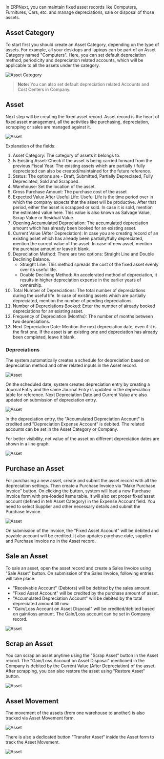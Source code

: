 In ERPNext, you can maintain fixed asset records like Computers, Furnitures, Cars, etc. and manage depreciations, sale or disposal of those assets.

## Asset Category

To start first you should create an Asset Category, depending on the type of assets. For example, all your desktops and laptops can be part of an Asset Category named "Computers". Here, you can set default depreciation method, periodicity and depreciation related accounts, which will be applicable to all the assets under the category.

<img class="screenshot" alt="Asset Category" src="{{docs_base_url}}/assets/img/accounts/asset-category.png">

> **Note:** You can also set default depreciation related Accounts and Cost Centers in Company.


## Asset

Next step will be creating the fixed asset record. Asset record is the heart of fixed asset management, all the activities like purchasing, depreciation, scrapping or sales are managed against it.

<img class="screenshot" alt="Asset" src="{{docs_base_url}}/assets/img/accounts/asset.png">

Explanation of the fields:

1. Asset Category: The category of assets it belongs to.
2. Is Existing Asset: Check if the asset is being carried forward from the previous Fiscal Year. The existing assets which are partially / fully depreciated can also be created/maintained for the future reference.
3. Status: The options are - Draft, Submitted, Partially Depreciated, Fully Depreciated, Sold and Scrapped.
4. Warehouse: Set the location of the asset.
5. Gross Purchase Amount: The purchase cost of the asset
6. Expected Value After Useful Life: Useful Life is the time period over in which the company expects that the asset will be productive. After that period, either the asset is scrapped or sold. In case it is sold, mention the estimated value here. This value is also known as Salvage Value, Scrap Value or Residual Value.
7. Opening Accumulated Depreciation: The accumulated depreciation amount which has already been booked for an existing asset.
8. Current Value (After Depreciation): In case you are creating record of an existing asset which has already been partially/fully depreciated, mention the currect value of the asset. In case of new asset, mention the purchase amount or leave it blank.
9. Depreciation Method: There are two options: Straight Line and Double Declining Balance.
	- Straight Line: This method spreads the cost of the fixed asset evenly over its useful life.
	- Double Declining Method: An accelerated method of depreciation, it results in higher depreciation expense in the earlier years of ownership.
10. Total Number of Depreciations: The total number of depreciations during the useful life. In case of existing assets which are partially depreciated, mention the number of pending depreciations.
11. Number of Depreciations Booked: Enter the number of already booked depreciations for an existing asset.
12. Frequency of Depreciation (Months): The number of months between two depreciations.
13. Next Depreciation Date: Mention the next depreciation date, even if it is the first one. If the asset is an existing one and depreciation has already been completed, leave it blank.

### Depreciations

The system automatically creates a schedule for depreciation based on depreciation method and other related inputs in the Asset record.

<img class="screenshot" alt="Asset" src="{{docs_base_url}}/assets/img/accounts/depreciation-schedule.png">

On the scheduled date, system creates depreciation entry by creating a Journal Entry and the same Journal Entry is updated in the depreciation table for reference. Next Depreciation Date and Current Value are also updated on submission of depreciation entry.

<img class="screenshot" alt="Asset" src="{{docs_base_url}}/assets/img/accounts/depreciation-entry.png">

In the depreciation entry, the "Accumulated Depreciation Account" is credited and "Depreciation Expense Account" is debited. The related accounts can be set in the Asset Category or Company.

For better visibility, net value of the asset on different depreciation dates are shown in a line graph.

<img class="screenshot" alt="Asset" src="{{docs_base_url}}/assets/img/accounts/asset-graph.png">


## Purchase an Asset

For purchasing a new asset, create and submit the asset record with all the depreciation settings. Then create a Purchase Invoice via "Make Purchase Invoice" button. On clicking the button, system will load a new Purchase Invoice form with pre-loaded items table. It will also set proper fixed asset account (defined in teh Asset Category) in the Expense Account field. You need to select Supplier and other necessary details and submit the Purchase Invoice. 

<img class="screenshot" alt="Asset" src="{{docs_base_url}}/assets/img/accounts/asset-purchase-invoice.png">

On submission of the invoice, the "Fixed Asset Account" will be debited and payable account will be credited. It also updates purchase date, supplier and Purchase Invoice no in the Asset record.


## Sale an Asset

To sale an asset, open the asset record and create a Sales Invoice using "Sale Asset" button. On submission of the Sales Invoice, following entries will take place:

- "Receivable Account" (Debtors) will be debited by the sales amount.
- "Fixed Asset Account" will be credited by the purchase amount of asset.
- "Accumulated Depreciation Account" will be debited by the total depreciated amount till now.
- "Gain/Loss Account on Asset Disposal" will be credited/debited based on gain/loss amount. The Gain/Loss account can be set in Company record.

<img class="screenshot" alt="Asset" src="{{docs_base_url}}/assets/img/accounts/asset-sales.png">


## Scrap an Asset

You can scrap an asset anytime using the "Scrap Asset" button in the Asset record. The "Gain/Loss Account on Asset Disposal" mentioned in the Company is debited by the Current Value (After Depreciation) of the asset. After scrapping, you can also restore the asset using "Restore Asset" button.

<img class="screenshot" alt="Asset" src="{{docs_base_url}}/assets/img/accounts/scrap-journal-entry.png">

## Asset Movement

The movement of the assets (from one warehouse to another) is also tracked via Asset Movement form.

<img class="screenshot" alt="Asset" src="{{docs_base_url}}/assets/img/accounts/asset-movement.png">

There is also a dedicated button "Transfer Asset" inside the Asset form to track the Asset Movement.

<img class="screenshot" alt="Asset" src="{{docs_base_url}}/assets/img/accounts/asset-movement-using-button.png">
